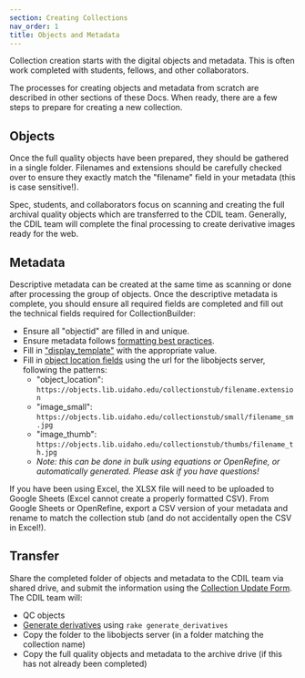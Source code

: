 ```yaml
---
section: Creating Collections
nav_order: 1
title: Objects and Metadata
---
```


Collection creation starts with the digital objects and metadata. 
This is often work completed with students, fellows, and other collaborators.

The processes for creating objects and metadata from scratch are described in other sections of these Docs.
When ready, there are a few steps to prepare for creating a new collection.

## Objects

Once the full quality objects have been prepared, they should be gathered in a single folder.
Filenames and extensions should be carefully checked over to ensure they exactly match the "filename" field in your metadata (this is case sensitive!).

Spec, students, and collaborators focus on scanning and creating the full archival quality objects which are transferred to the CDIL team.
Generally, the CDIL team will complete the final processing to create derivative images ready for the web.

## Metadata

Descriptive metadata can be created at the same time as scanning or done after processing the group of objects.
Once the descriptive metadata is complete, you should ensure all required fields are completed and fill out the technical fields required for CollectionBuilder:

- Ensure all "objectid" are filled in and unique.
- Ensure metadata follows [formatting best practices](https://collectionbuilder.github.io/cb-docs/docs/metadata/formatting/).
- Fill in ["display_template"](https://collectionbuilder.github.io/cb-docs/docs/metadata/csv_metadata/#display-template) with the appropriate value.
- Fill in [object location fields](https://collectionbuilder.github.io/cb-docs/docs/metadata/csv_metadata/#object-location-fields) using the url for the libobjects server, following the patterns:
    - "object_location": `https://objects.lib.uidaho.edu/collectionstub/filename.extension`
    - "image_small": `https://objects.lib.uidaho.edu/collectionstub/small/filename_sm.jpg`
    - "image_thumb": `https://objects.lib.uidaho.edu/collectionstub/thumbs/filename_th.jpg`
    - *Note: this can be done in bulk using equations or OpenRefine, or automatically generated. Please ask if you have questions!*

If you have been using Excel, the XLSX file will need to be uploaded to Google Sheets (Excel cannot create a properly formatted CSV). 
From Google Sheets or OpenRefine, export a CSV version of your metadata and rename to match the collection stub (and do not accidentally open the CSV in Excel!). 

## Transfer 

Share the completed folder of objects and metadata to the CDIL team via shared drive, and submit the information using the [Collection Update Form](https://forms.office.com/r/8S0dZ8viDJ).
The CDIL team will:

- QC objects
- [Generate derivatives](https://collectionbuilder.github.io/cb-docs/docs/objects/derivatives/#generate-derivatives-rake-task) using `rake generate_derivatives`
- Copy the folder to the libobjects server (in a folder matching the collection name)
- Copy the full quality objects and metadata to the archive drive (if this has not already been completed)
